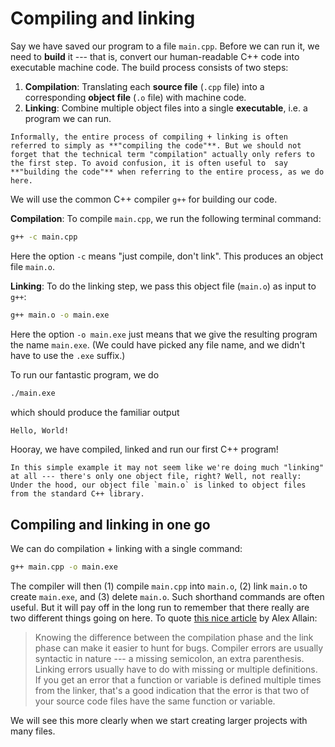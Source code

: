 # Compiling and linking

Say we have saved our [](sec:hello_world) program to a file `main.cpp`. Before we can run it, we need to **build** it --- that is, convert our human-readable C++ code into executable machine code. The build process consists of two steps:

1. **Compilation**: Translating each **source file** (`.cpp` file) into a corresponding **object file** (`.o` file) with machine code.
2. **Linking**: Combine multiple object files into a single **executable**, i.e. a program we can run.

```{note}
Informally, the entire process of compiling + linking is often referred to simply as **"compiling the code"**. But we should not forget that the technical term "compilation" actually only refers to the first step. To avoid confusion, it is often useful to  say **"building the code"** when referring to the entire process, as we do here.
```

We will use the common C++ compiler `g++` for building our code.

**Compilation**: To compile `main.cpp`, we run the following terminal command:
```sh
g++ -c main.cpp
```
Here the option `-c` means "just compile, don't link". This produces an object file `main.o`. 

**Linking**: To do the linking step, we pass this object file (`main.o`) as input to `g++`:
```sh
g++ main.o -o main.exe
```
Here the option `-o main.exe` just means that we give the resulting program the name `main.exe`. (We could have picked any file name, and we didn't have to use the `.exe` suffix.) 

To run our fantastic program, we do 
```sh
./main.exe
```
which should produce the familiar output
```sh
Hello, World!
```

Hooray, we have compiled, linked and run our first C++ program!

```{note}
In this simple example it may not seem like we're doing much "linking" at all --- there's only one object file, right? Well, not really: Under the hood, our object file `main.o` is linked to object files from the standard C++ library.
```


## Compiling and linking in one go

We can do compilation + linking with a single command:
```sh
g++ main.cpp -o main.exe
```
The compiler will then (1) compile `main.cpp` into `main.o`, (2) link `main.o` to create `main.exe`, and (3) delete `main.o`. Such shorthand commands are often useful. But it will pay off in the long run to remember that there really are two different things going on here. To quote [this nice article](https://www.cprogramming.com/compilingandlinking.html) by Alex Allain:

> Knowing the difference between the compilation phase and the link phase can make it easier to hunt for bugs. Compiler errors are usually syntactic in nature --- a missing semicolon, an extra parenthesis. Linking errors usually have to do with missing or multiple definitions. If you get an error that a function or variable is defined multiple times from the linker, that's a good indication that the error is that two of your source code files have the same function or variable. 

We will see this more clearly when we start creating larger projects with many files.
